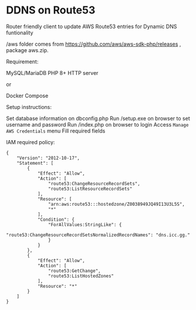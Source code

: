 # DDNS on Route53
Router friendly client to update AWS Route53 entries for Dynamic DNS funtionality

/aws folder comes from https://github.com/aws/aws-sdk-php/releases , package aws.zip.

Requirement:

MySQL/MariaDB
PHP 8+
HTTP server

or

Docker Compose

Setup instructions:

Set database information on dbconfig.php
Run /setup.exe on browser to set username and password
Run /index.php on browser to login
Access `Manage AWS Credentials` menu
Fill required fields

IAM required policy:

```
{
    "Version": "2012-10-17",
    "Statement": [
        {
            "Effect": "Allow",
            "Action": [
                "route53:ChangeResourceRecordSets",
                "route53:ListResourceRecordSets"
            ],
            "Resource": [
                "arn:aws:route53:::hostedzone/Z0038949JQ49I13U3L5S",
                "*"
            ],
            "Condition": {
                "ForAllValues:StringLike": {
                    "route53:ChangeResourceRecordSetsNormalizedRecordNames": "dns.icc.gg."
                }
            }
        },
        {
            "Effect": "Allow",
            "Action": [
                "route53:GetChange",
                "route53:ListHostedZones"
            ],
            "Resource": "*"
        }
    ]
}
```
